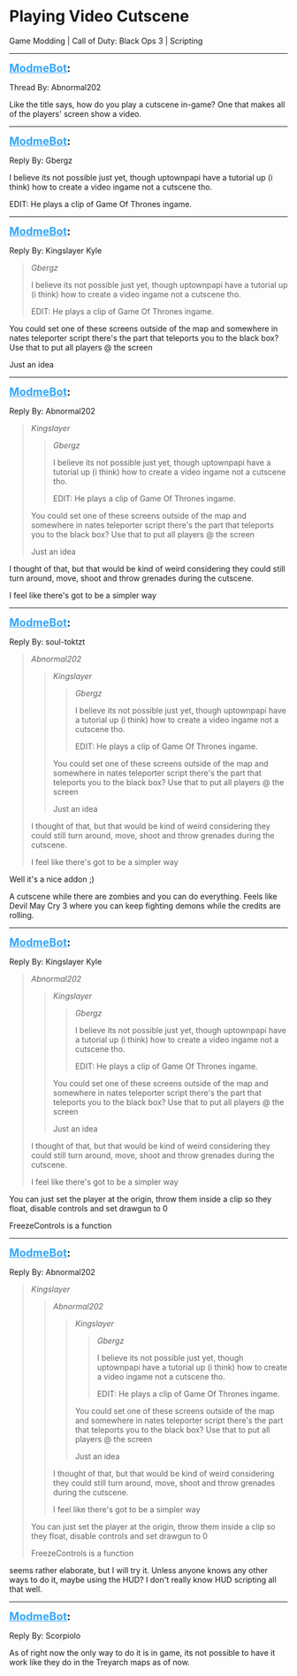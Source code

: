 # Playing Video Cutscene
Game Modding | Call of Duty: Black Ops 3 | Scripting

---
<strong style="font-size: 1.4em;"><span style="text-decoration: underline;text-decoration-color: #34a7f9;"><span style="color:#34a7f9;">ModmeBot</span></span>:</strong>

<p>Thread By: Abnormal202<br /><p style="text-align:left;">Like the title says, how do you play a cutscene in-game? One that makes all of the players&#39; screen show a video.</p></p>

---
<strong style="font-size: 1.4em;"><span style="text-decoration: underline;text-decoration-color: #34a7f9;"><span style="color:#34a7f9;">ModmeBot</span></span>:</strong>

<p>Reply By: Gbergz<br /><p style="text-align:left;">I believe its not possible just yet, though uptownpapi have a tutorial up (i think) how to create a video ingame not a cutscene tho.</p><p style="text-align:left;"></p><p style="text-align:left;">EDIT: He plays a clip of Game Of Thrones ingame.</p></p>

---
<strong style="font-size: 1.4em;"><span style="text-decoration: underline;text-decoration-color: #34a7f9;"><span style="color:#34a7f9;">ModmeBot</span></span>:</strong>

<p>Reply By: Kingslayer Kyle<br /><blockquote><em>Gbergz</em><p style="text-align:left;">I believe its not possible just yet, though uptownpapi have a tutorial up (i think) how to create a video ingame not a cutscene tho.</p><p style="text-align:left;"></p><p style="text-align:left;">EDIT: He plays a clip of Game Of Thrones ingame.</p></blockquote><p style="text-align:left;"></p><p style="text-align:left;">You could set one of these screens outside of the map and somewhere in nates teleporter script there&#39;s the part that teleports you to the black box? Use that to put all players @ the screen</p><p style="text-align:left;"></p><p style="text-align:left;">Just an idea</p></p>

---
<strong style="font-size: 1.4em;"><span style="text-decoration: underline;text-decoration-color: #34a7f9;"><span style="color:#34a7f9;">ModmeBot</span></span>:</strong>

<p>Reply By: Abnormal202<br /><blockquote><em>Kingslayer</em><blockquote><em>Gbergz</em><p style="text-align:left;">I believe its not possible just yet, though uptownpapi have a tutorial up (i think) how to create a video ingame not a cutscene tho.</p><p style="text-align:left;"></p><p style="text-align:left;">EDIT: He plays a clip of Game Of Thrones ingame.</p></blockquote><p style="text-align:left;"></p><p style="text-align:left;">You could set one of these screens outside of the map and somewhere in nates teleporter script there&#39;s the part that teleports you to the black box? Use that to put all players @ the screen</p><p style="text-align:left;"></p><p style="text-align:left;">Just an idea</p></blockquote><p style="text-align:left;">I thought of that, but that would be kind of weird considering they could still turn around, move, shoot and throw grenades during the cutscene.</p><p style="text-align:left;">I feel like there&#39;s got to be a simpler way</p></p>

---
<strong style="font-size: 1.4em;"><span style="text-decoration: underline;text-decoration-color: #34a7f9;"><span style="color:#34a7f9;">ModmeBot</span></span>:</strong>

<p>Reply By: soul-toktzt<br /><blockquote><em>Abnormal202</em><blockquote><em>Kingslayer</em><blockquote><em>Gbergz</em><p style="text-align:left;">I believe its not possible just yet, though uptownpapi have a tutorial up (i think) how to create a video ingame not a cutscene tho.</p><p style="text-align:left;"></p><p style="text-align:left;">EDIT: He plays a clip of Game Of Thrones ingame.</p></blockquote><p style="text-align:left;"></p><p style="text-align:left;">You could set one of these screens outside of the map and somewhere in nates teleporter script there&#39;s the part that teleports you to the black box? Use that to put all players @ the screen</p><p style="text-align:left;"></p><p style="text-align:left;">Just an idea</p></blockquote><p style="text-align:left;">I thought of that, but that would be kind of weird considering they could still turn around, move, shoot and throw grenades during the cutscene.</p><p style="text-align:left;">I feel like there&#39;s got to be a simpler way</p></blockquote><p style="text-align:left;">Well it&#39;s a nice addon ;)<p style="text-align:left;"></p><p style="text-align:left;"></p>A cutscene while there are zombies and you can do everything. Feels like Devil May Cry 3 where you can keep fighting demons while the credits are rolling.</p></p>

---
<strong style="font-size: 1.4em;"><span style="text-decoration: underline;text-decoration-color: #34a7f9;"><span style="color:#34a7f9;">ModmeBot</span></span>:</strong>

<p>Reply By: Kingslayer Kyle<br /><blockquote><em>Abnormal202</em><blockquote><em>Kingslayer</em><blockquote><em>Gbergz</em><p style="text-align:left;">I believe its not possible just yet, though uptownpapi have a tutorial up (i think) how to create a video ingame not a cutscene tho.</p><p style="text-align:left;"></p><p style="text-align:left;">EDIT: He plays a clip of Game Of Thrones ingame.</p></blockquote><p style="text-align:left;"></p><p style="text-align:left;">You could set one of these screens outside of the map and somewhere in nates teleporter script there&#39;s the part that teleports you to the black box? Use that to put all players @ the screen</p><p style="text-align:left;"></p><p style="text-align:left;">Just an idea</p></blockquote><p style="text-align:left;">I thought of that, but that would be kind of weird considering they could still turn around, move, shoot and throw grenades during the cutscene.</p><p style="text-align:left;">I feel like there&#39;s got to be a simpler way</p></blockquote><p style="text-align:left;"></p><p style="text-align:left;">You can just set the player at the origin, throw them inside a clip so they float, disable controls and set drawgun to 0</p><p style="text-align:left;"></p><p style="text-align:left;">FreezeControls is a function</p></p>

---
<strong style="font-size: 1.4em;"><span style="text-decoration: underline;text-decoration-color: #34a7f9;"><span style="color:#34a7f9;">ModmeBot</span></span>:</strong>

<p>Reply By: Abnormal202<br /><blockquote><em>Kingslayer</em><blockquote><em>Abnormal202</em><blockquote><em>Kingslayer</em><blockquote><em>Gbergz</em><p style="text-align:left;">I believe its not possible just yet, though uptownpapi have a tutorial up (i think) how to create a video ingame not a cutscene tho.</p><p style="text-align:left;"></p><p style="text-align:left;">EDIT: He plays a clip of Game Of Thrones ingame.</p></blockquote><p style="text-align:left;"></p><p style="text-align:left;">You could set one of these screens outside of the map and somewhere in nates teleporter script there&#39;s the part that teleports you to the black box? Use that to put all players @ the screen</p><p style="text-align:left;"></p><p style="text-align:left;">Just an idea</p></blockquote><p style="text-align:left;">I thought of that, but that would be kind of weird considering they could still turn around, move, shoot and throw grenades during the cutscene.</p><p style="text-align:left;">I feel like there&#39;s got to be a simpler way</p></blockquote><p style="text-align:left;"></p><p style="text-align:left;">You can just set the player at the origin, throw them inside a clip so they float, disable controls and set drawgun to 0</p><p style="text-align:left;"></p><p style="text-align:left;">FreezeControls is a function</p></blockquote><p style="text-align:left;">seems rather elaborate, but I will try it. Unless anyone knows any other ways to do it, maybe using the HUD? I don&#39;t really know HUD scripting all that well.</p></p>

---
<strong style="font-size: 1.4em;"><span style="text-decoration: underline;text-decoration-color: #34a7f9;"><span style="color:#34a7f9;">ModmeBot</span></span>:</strong>

<p>Reply By: Scorpiolo<br /><p style="text-align:left;">As of right now the only way to do it is in game, its not possible to have it work like they do in the Treyarch maps as of now.</p></p>
